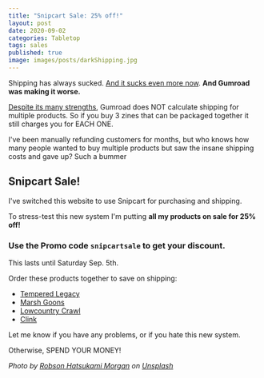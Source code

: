 ```yaml
---
title: "Snipcart Sale: 25% off!"
layout: post
date: 2020-09-02
categories: Tabletop
tags: sales
published: true
image: images/posts/darkShipping.jpg
---
```


Shipping has always sucked. [And it sucks even more now](https://actionnetwork.org/petitions/save-the-us-postal-service). **And Gumroad was making it worse.**

[Despite its many strengths](/david/2020/07/GumroadShipping), Gumroad does NOT calculate shipping for multiple products. So if you buy 3 zines that can be packaged together it still charges you for EACH ONE. 

I've been manually refunding customers for months, but who knows how many people wanted to buy multiple products but saw the insane shipping costs and gave up? Such a bummer

## Snipcart Sale!

I've switched this website to use Snipcart for purchasing and shipping. 

To stress-test this new system I'm putting **all my products on sale for 25% off!**

### Use the Promo code `snipcartsale` to get your discount.

This lasts until Saturday Sep. 5th.

Order these products together to save on shipping:

 - [Tempered Legacy](/tempered-legacy)
 - [Marsh Goons](/marsh-goons)
 - [Lowcountry Crawl](/lowcountry-crawl)
 - [Clink](/clink)

Let me know if you have any problems, or if you hate this new system. 

Otherwise, SPEND YOUR MONEY!

<p><i>Photo by <a href="https://unsplash.com/@robsonhmorgan?utm_source=unsplash&amp;utm_medium=referral&amp;utm_content=creditCopyText">Robson Hatsukami Morgan</a> on <a href="https://unsplash.com/s/photos/shipping?utm_source=unsplash&amp;utm_medium=referral&amp;utm_content=creditCopyText">Unsplash</a></i></p>